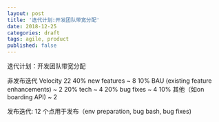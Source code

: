 ```yaml
---
layout: post
title: '迭代计划:开发团队带宽分配'
date: 2018-12-25
categories: draft
tags: agile, product
published: false
---
```


迭代计划：开发团队带宽分配

非发布迭代
Velocity 22
40% new features ~ 8
10% BAU (existing feature enhancements) ~ 2
20% tech  ~ 4
20% bug fixes ~ 4
10% 其他（如on boarding API) ~ 2

发布迭代:
12 个点用于发布（env preparation, bug bash, bug fixes)
